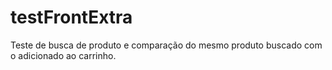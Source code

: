 # testFrontExtra
Teste de busca de produto e comparação do mesmo produto buscado com o adicionado ao carrinho.
